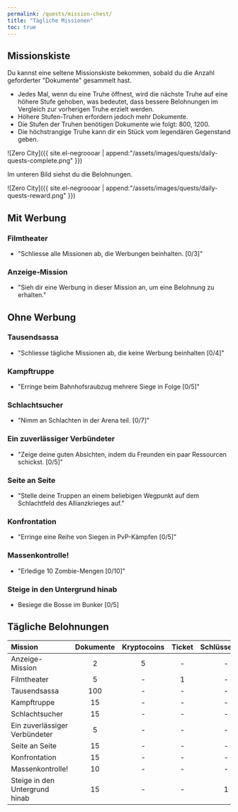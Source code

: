 ```yaml
---
permalink: /quests/mission-chest/
title: "Tägliche Missionen"
toc: true
---
```


## Missionskiste

Du kannst eine seltene Missionskiste bekommen, sobald du die Anzahl geforderter "Dokumente" gesammelt hast.

- Jedes Mal, wenn du eine Truhe öffnest, wird die nächste Truhe auf eine höhere Stufe gehoben, was bedeutet, dass bessere Belohnungen im Vergleich zur vorherigen Truhe erzielt werden.
- Höhere Stufen-Truhen erfordern jedoch mehr Dokumente.
- Die Stufen der Truhen benötigen Dokumente wie folgt: 800, 1200.
- Die höchstrangige Truhe kann dir ein Stück vom legendären Gegenstand geben.

![Zero City]({{ site.el-negroooar | append:"/assets/images/quests/daily-quests-complete.png" }})

Im unteren Bild siehst du die Belohnungen.

![Zero City]({{ site.el-negroooar | append:"/assets/images/quests/daily-quests-reward.png" }})



## Mit Werbung

### Filmtheater

* "Schliesse alle Missionen ab, die Werbungen beinhalten. [0/3]"

### Anzeige-Mission

* "Sieh dir eine Werbung in dieser Mission an, um eine Belohnung zu erhalten."


## Ohne Werbung

### Tausendsassa

* "Schliesse tägliche Missionen ab, die keine Werbung beinhalten [0/4]"  

### Kampftruppe

* "Erringe beim Bahnhofsraubzug mehrere Siege in Folge [0/5]"

### Schlachtsucher

* "Nimm an Schlachten in der Arena teil. [0/7]"

### Ein zuverlässiger Verbündeter

* "Zeige deine guten Absichten, indem du Freunden ein paar Ressourcen schickst. [0/5]"

### Seite an Seite 

* "Stelle deine Truppen an einem beliebigen Wegpunkt auf dem Schlachtfeld des Allianzkrieges auf."

### Konfrontation

* "Erringe eine Reihe von Siegen in PvP-Kämpfen [0/5]"

### Massenkontrolle!

* "Erledige 10 Zombie-Mengen [0/10]"

### Steige in den Untergrund hinab

* Besiege die Bosse im Bunker [0/5]


## Tägliche Belohnungen 
 
| Mission   					 | Dokumente | Kryptocoins | Ticket | Schlüsselkarte |
|:------------------------------ |:---------:|:-----------:|:------:|:--------------:|
| Anzeige-Mission     			 |         2 |           5 |      - |              - |
| Filmtheater          			 |         5 |           - |      1 |              - |
| Tausendsassa          		 |       100 |           - |      - |              - |
| Kampftruppe      				 |        15 |        	 - |      - |              - |
| Schlachtsucher     			 |        15 |        	 - |      - |              - |
| Ein zuverlässiger Verbündeter  |         5 |           - |      - |              - |
| Seite an Seite                 |        15 |           - |      - |              - |
| Konfrontation                  |        15 |           - |      - |              - |
| Massenkontrolle!               |        10 |        	 - |      - |              - |
| Steige in den Untergrund hinab |        15 |        	 - |      - |              1 |
